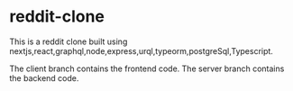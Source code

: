 # reddit-clone
This is a reddit clone built using nextjs,react,graphql,node,express,urql,typeorm,postgreSql,Typescript.

The client branch contains the frontend code.
The server branch contains the backend code.
